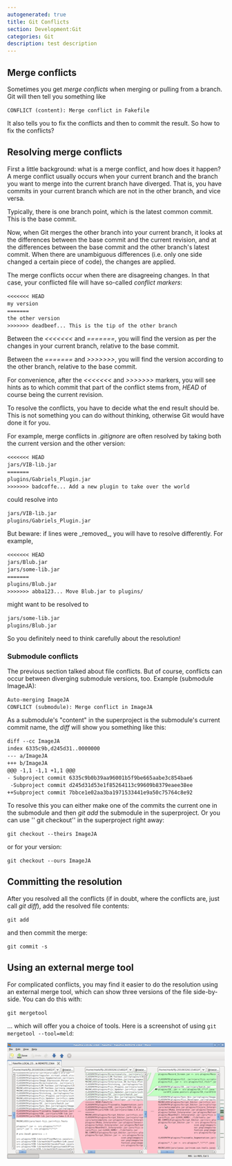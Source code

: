 ```yaml
---
autogenerated: true
title: Git Conflicts
section: Development:Git
categories: Git
description: test description
---
```





Merge conflicts
---------------

Sometimes you get *merge conflicts* when merging or pulling from a branch. Git will then tell you something like

`CONFLICT (content): Merge conflict in Fakefile`

It also tells you to fix the conflicts and then to commit the result. So how to fix the conflicts?

Resolving merge conflicts
-------------------------

First a little background: what is a merge conflict, and how does it happen? A merge conflict usually occurs when your current branch and the branch you want to merge into the current branch have diverged. That is, you have commits in your current branch which are not in the other branch, and vice versa.

Typically, there is one branch point, which is the latest common commit. This is the base commit.

Now, when Git merges the other branch into your current branch, it looks at the differences between the base commit and the current revision, and at the differences between the base commit and the other branch's latest commit. When there are unambiguous differences (i.e. only one side changed a certain piece of code), the changes are applied.

The merge conflicts occur when there are disagreeing changes. In that case, your conflicted file will have so-called *conflict markers*:

`<<<<<<< HEAD`  
`my version`  
`=======`  
`the other version`  
`>>>>>>> deadbeef... This is the tip of the other branch`

Between the *&lt;&lt;&lt;&lt;&lt;&lt;&lt;* and *=======*, you will find the version as per the changes in your current branch, relative to the base commit.

Between the *=======* and *&gt;&gt;&gt;&gt;&gt;&gt;&gt;*, you will find the version according to the other branch, relative to the base commit.

For convenience, after the *&lt;&lt;&lt;&lt;&lt;&lt;&lt;* and *&gt;&gt;&gt;&gt;&gt;&gt;&gt;* markers, you will see hints as to which commit that part of the conflict stems from, *HEAD* of course being the current revision.

To resolve the conflicts, you have to decide what the end result should be. This is not something you can do without thinking, otherwise Git would have done it for you.

For example, merge conflicts in *.gitignore* are often resolved by taking both the current version and the other version:

`<<<<<<< HEAD`  
`jars/VIB-lib.jar`  
`=======`  
`plugins/Gabriels_Plugin.jar`  
`>>>>>>> badcoffe... Add a new plugin to take over the world`

could resolve into

`jars/VIB-lib.jar`  
`plugins/Gabriels_Plugin.jar`

But beware: if lines were \_removed\_, you will have to resolve differently. For example,

`<<<<<<< HEAD`  
`jars/Blub.jar`  
`jars/some-lib.jar`  
`=======`  
`plugins/Blub.jar`  
`>>>>>>> abba123... Move Blub.jar to plugins/`

might want to be resolved to

`jars/some-lib.jar`  
`plugins/Blub.jar`

So you definitely need to think carefully about the resolution!

### Submodule conflicts

The previous section talked about file conflicts. But of course, conflicts can occur between diverging submodule versions, too. Example (submodule ImageJA):

`Auto-merging ImageJA`  
`CONFLICT (submodule): Merge conflict in ImageJA`

As a submodule's "content" in the superproject is the submodule's current commit name, the *diff* will show you something like this:

`diff --cc ImageJA`  
`index 6335c9b,d245d31..0000000`  
`--- a/ImageJA`  
`+++ b/ImageJA`  
`@@@ -1,1 -1,1 +1,1 @@@`  
`- Subproject commit 6335c9b0b39aa96001b5f9be665aabe3c854bae6`  
` -Subproject commit d245d31d53e1f85264113c99609b8379eaee38ee`  
`++Subproject commit 7bbce1e02aa3ba1971533441e9a50c75764c8e92`

To resolve this you can either make one of the commits the current one in the submodule and then *git add* the submodule in the superproject. Or you can use '' git checkout'' in the superproject right away:

`git checkout --theirs ImageJA`

or for your version:

`git checkout --ours ImageJA`

Committing the resolution
-------------------------

After you resolved all the conflicts (if in doubt, where the conflicts are, just call *git diff*), add the resolved file contents:

`git add `<file>

and then commit the merge:

`git commit -s`

Using an external merge tool
----------------------------

For complicated conflicts, you may find it easier to do the resolution using an external merge tool, which can show three versions of the file side-by-side. You can do this with:

`git mergetool`

... which will offer you a choice of tools. Here is a screenshot of using `git mergetool --tool=meld`:

<img src="/media/Meld-example.png" width="750"/>


